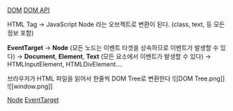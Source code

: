 [DOM](https://developer.mozilla.org/en-US/docs/Web/API/Document_Object_Model/Introduction)
[DOM API](https://developer.mozilla.org/en-US/docs/Web/API/HTML_DOM_API)

HTML Tag -> JavaScript Node 라는 오브젝트로 변환이 된다. (class, text, 등 모든 정보 포함)

**EventTarget** -> **Node** (모든 노드는 이벤트 타겟을 상속하므로 이벤트가 발생할 수 있다)
				-> **Document**, **Element**, **Text** (모든 요소에서 이벤트가 발생할 수 있다)
								-> HTMLInputElement, HTMLDivElement....

브라우저가 HTML 파일을 읽어서 한줄씩 DOM Tree로 변환한다
![[DOM Tree.png]]
![[window.png]]

[Node](https://developer.mozilla.org/en-US/docs/Web/API/Node)
[EventTarget](https://developer.mozilla.org/en-US/docs/Web/API/EventTarget)
